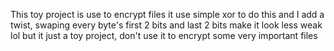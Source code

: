 This toy project is use to encrypt files
it use simple xor to do this
and I add a twist, swaping every byte's first 2 bits and last 2 bits
make it look less weak lol
but it just a toy project, don't use it to encrypt some very important files